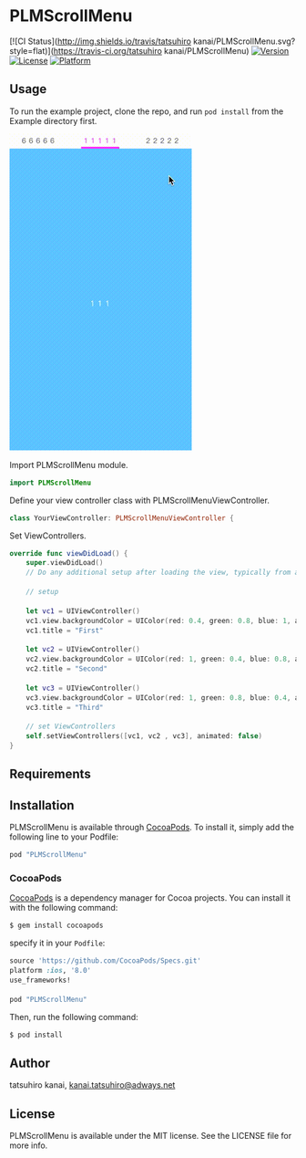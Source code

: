 # PLMScrollMenu

[![CI Status](http://img.shields.io/travis/tatsuhiro kanai/PLMScrollMenu.svg?style=flat)](https://travis-ci.org/tatsuhiro kanai/PLMScrollMenu)
[![Version](https://img.shields.io/cocoapods/v/PLMScrollMenu.svg?style=flat)](http://cocoapods.org/pods/PLMScrollMenu)
[![License](https://img.shields.io/cocoapods/l/PLMScrollMenu.svg?style=flat)](http://cocoapods.org/pods/PLMScrollMenu)
[![Platform](https://img.shields.io/cocoapods/p/PLMScrollMenu.svg?style=flat)](http://cocoapods.org/pods/PLMScrollMenu)

## Usage

To run the example project, clone the repo, and run `pod install` from the Example directory first.

![](https://github.com/publickanai/PLMScrollMenu/blob/master/ReadmeImages/capture.gif)

Import PLMScrollMenu module.

```swift
import PLMScrollMenu
```


Define your view controller class with PLMScrollMenuViewController.

```swift
class YourViewController: PLMScrollMenuViewController {
```

Set ViewControllers.

```swift
override func viewDidLoad() {
    super.viewDidLoad()
    // Do any additional setup after loading the view, typically from a nib.
    
    // setup
    
    let vc1 = UIViewController()
    vc1.view.backgroundColor = UIColor(red: 0.4, green: 0.8, blue: 1, alpha: 1)
    vc1.title = "First"

    let vc2 = UIViewController()
    vc2.view.backgroundColor = UIColor(red: 1, green: 0.4, blue: 0.8, alpha: 1)
    vc2.title = "Second"

    let vc3 = UIViewController()
    vc3.view.backgroundColor = UIColor(red: 1, green: 0.8, blue: 0.4, alpha: 1)
    vc3.title = "Third"
    
    // set ViewControllers
    self.setViewControllers([vc1, vc2 , vc3], animated: false)
}
```

## Requirements

## Installation

PLMScrollMenu is available through [CocoaPods](http://cocoapods.org). To install
it, simply add the following line to your Podfile:

```ruby
pod "PLMScrollMenu"
```

### CocoaPods

[CocoaPods](http://cocoapods.org) is a dependency manager for Cocoa projects. You can install it with the following command:

```bash
$ gem install cocoapods
```

specify it in your `Podfile`:

```ruby
source 'https://github.com/CocoaPods/Specs.git'
platform :ios, '8.0'
use_frameworks!

pod "PLMScrollMenu"
```

Then, run the following command:

```bash
$ pod install
```


## Author

tatsuhiro kanai, kanai.tatsuhiro@adways.net

## License

PLMScrollMenu is available under the MIT license. See the LICENSE file for more info.
